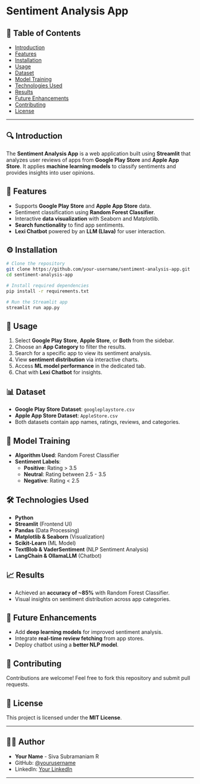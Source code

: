 # Sentiment Analysis App

## 📌 Table of Contents
- [Introduction](#introduction)
- [Features](#features)
- [Installation](#installation)
- [Usage](#usage)
- [Dataset](#dataset)
- [Model Training](#model-training)
- [Technologies Used](#technologies-used)
- [Results](#results)
- [Future Enhancements](#future-enhancements)
- [Contributing](#contributing)
- [License](#license)

---

## 🔍 Introduction
The **Sentiment Analysis App** is a web application built using **Streamlit** that analyzes user reviews of apps from **Google Play Store** and **Apple App Store**. It applies **machine learning models** to classify sentiments and provides insights into user opinions.

## 🚀 Features
- Supports **Google Play Store** and **Apple App Store** data.
- Sentiment classification using **Random Forest Classifier**.
- Interactive **data visualization** with Seaborn and Matplotlib.
- **Search functionality** to find app sentiments.
- **Lexi Chatbot** powered by an **LLM (Llava)** for user interaction.

## ⚙ Installation
```bash
# Clone the repository
git clone https://github.com/your-username/sentiment-analysis-app.git
cd sentiment-analysis-app

# Install required dependencies
pip install -r requirements.txt

# Run the Streamlit app
streamlit run app.py
```

## 📌 Usage
1. Select **Google Play Store**, **Apple Store**, or **Both** from the sidebar.
2. Choose an **App Category** to filter the results.
3. Search for a specific app to view its sentiment analysis.
4. View **sentiment distribution** via interactive charts.
5. Access **ML model performance** in the dedicated tab.
6. Chat with **Lexi Chatbot** for insights.

## 📊 Dataset
- **Google Play Store Dataset**: `googleplaystore.csv`
- **Apple App Store Dataset**: `AppleStore.csv`
- Both datasets contain app names, ratings, reviews, and categories.

## 🤖 Model Training
- **Algorithm Used**: Random Forest Classifier
- **Sentiment Labels**:
  - **Positive**: Rating > 3.5
  - **Neutral**: Rating between 2.5 - 3.5
  - **Negative**: Rating < 2.5

## 🛠 Technologies Used
- **Python**
- **Streamlit** (Frontend UI)
- **Pandas** (Data Processing)
- **Matplotlib & Seaborn** (Visualization)
- **Scikit-Learn** (ML Model)
- **TextBlob & VaderSentiment** (NLP Sentiment Analysis)
- **LangChain & OllamaLLM** (Chatbot)

## 📈 Results
- Achieved an **accuracy of ~85%** with Random Forest Classifier.
- Visual insights on sentiment distribution across app categories.

## 🔮 Future Enhancements
- Add **deep learning models** for improved sentiment analysis.
- Integrate **real-time review fetching** from app stores.
- Deploy chatbot using a **better NLP model**.

## 🤝 Contributing
Contributions are welcome! Feel free to fork this repository and submit pull requests.

## 📜 License
This project is licensed under the **MIT License**.

---

## 👨‍💻 Author  
- **Your Name** - Siva Subramaniam R 
- GitHub: [@yourusername](https://github.com/Siva-Subramaniam-DS)  
- LinkedIn: [Your LinkedIn](https://www.linkedin.com/in/r-siva-subramanaiam/)  

---
